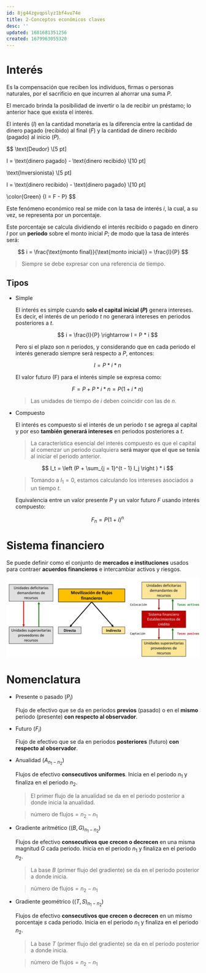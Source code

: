 ```yaml
---
id: 8jg44zgvqpslyz1bf4vu74e
title: 2-Conceptos económicos claves
desc: ''
updated: 1681681351256
created: 1679963055320
---
```


# Interés

Es la compensación que reciben los individuos, firmas o personas naturales, por el sacrificio en que incurren al ahorrar una suma $P$.

El mercado brinda la posibilidad de invertir o la de recibir un préstamo; lo anterior hace que exista el interés.

El interés ($I$) en la cantidad monetaria es la diferencia entre la cantidad de dinero pagado (recibido) al final ($F$) y la cantidad de dinero recibido (pagado) al inicio ($P$).

$$
\text{Deudor} \\[5 pt]

I = \text{dinero pagado} - \text{dinero recibido} \\[10 pt]

\text{Inversionista} \\[5 pt]

I = \text{dinero recibido} - \text{dinero pagado} \\[10 pt]

\color{Green} {I = F - P}
$$

Este fenómeno económico real se mide con la tasa de interés $i$, la cual, a su vez, se representa por un porcentaje.

Este porcentaje se calcula dividiendo el interés recibido o pagado en dinero $I$ por un **periodo** sobre el monto inicial $P$; de modo que la tasa de interés será:

$$
i = \frac{\text{monto final}}{\text{monto inicial}} = \frac{I}{P}
$$

> Siempre se debe expresar con una referencia de tiempo.


## Tipos

- Simple

    El interés es simple cuando **solo el capital inicial ($P$)** genera intereses. Es decir, el interés de un periodo $t$ no generará intereses en periodos posteriores a $t$.

    $$
    i = \frac{I}{P} \rightarrow I = P * i
    $$

    Pero si el plazo son $n$ periodos, y considerando que en cada periodo el interés generado siempre será respecto a $P$, entonces:

    $$
    I = P * i * n
    $$

    El valor futuro (F) para el interés simple se expresa como:

    $$
    F = P + P * i * n = P(1 + i * n)
    $$

    > Las unidades de tiempo de $i$ deben coincidir con las de $n$.

- Compuesto

    El interés es compuesto si el interés de un periodo $t$ se agrega al capital y por eso **también generará intereses** en periodos posteriores a $t$.

    > La característica esencial del interés compuesto es que el capital al comenzar un periodo cualquiera **será mayor que el que se tenía** al iniciar el periodo anterior.

    $$
    I_t = \left (P + \sum_{j = 1}^{t - 1} I_j \right ) * i
    $$

    > Tomando a $I_1 = 0$, estamos calculando los intereses asociados a un tiempo $t$.

    Equivalencia entre un valor presente $P$ y un valor futuro $F$ usando interés compuesto:

    $$
    F_n = P(1 + i)^n
    $$

# Sistema financiero

Se puede definir como el conjunto de **mercados e instituciones** usados para contraer **acuerdos financieros** e intercambiar activos y riesgos.

![Finance system](./assets/University/Ingenieria%20economica/1_2-1%20Finance-system.jpg)

# Nomenclatura

- Presente o pasado ($P_i$)

    Flujo de efectivo que se da en periodos **previos** (pasado) o en el **mismo** periodo (presente) **con respecto al observador**.

- Futuro ($F_i$)

    Flujo de efectivo que se da en periodos **posteriores** (futuro) **con respecto al observador**.

- Anualidad ($A_{n_1 - n_2}$)

    Flujos de efectivo **consecutivos uniformes**. Inicia en el periodo $n_1$ y finaliza en el periodo $n_2$.

    > El primer flujo de la anualidad se da en el periodo posterior a donde inicia la anualidad.

    > $\text{número  de flujos} = n_2 - n_1$

- Gradiente aritmético ($(B,G)_{n_1 - n_2}$)

    Flujos de efectivo **consecutivos que crecen o decrecen** en una misma magnitud $G$ cada periodo. Inicia en el periodo $n_1$ y finaliza en el periodo $n_2$.

    > La base $B$ (primer flujo del gradiente) se da en el periodo posterior a donde inicia.

    > $\text{número  de flujos} = n_2 - n_1$

- Gradiente geométrico ($(T,S)_{n_1 - n_2}$)

    Flujos de efectivo **consecutivos que crecen o decrecen** en un mismo porcentaje $s$ cada periodo. Inicia en el periodo $n_1$ y finaliza en el periodo $n_2$.

    > La base $T$ (primer flujo del gradiente) se da en el periodo posterior a donde inicia.

    > $\text{número  de flujos} = n_2 - n_1$